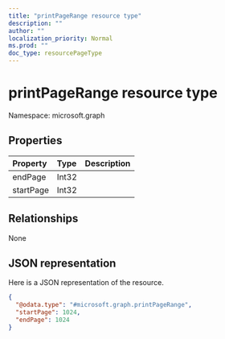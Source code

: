```yaml
---
title: "printPageRange resource type"
description: ""
author: ""
localization_priority: Normal
ms.prod: ""
doc_type: resourcePageType
---
```


# printPageRange resource type


Namespace: microsoft.graph



## Properties
|Property|Type|Description|
|:---|:---|:---|
|endPage|Int32||
|startPage|Int32||

## Relationships
None

## JSON representation
Here is a JSON representation of the resource.
<!-- {
  "blockType": "resource",
  "@odata.type": "microsoft.graph.printPageRange"
}
-->
``` json
{
  "@odata.type": "#microsoft.graph.printPageRange",
  "startPage": 1024,
  "endPage": 1024
}
```

